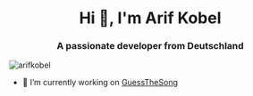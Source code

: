<h1 align="center">Hi 👋, I'm Arif Kobel</h1>
<h3 align="center">A passionate developer from Deutschland</h3>

<p align="left"> <img src="https://komarev.com/ghpvc/?username=arifkobel&label=Profile%20views&color=0e75b6&style=flat" alt="arifkobel" /> </p>

- 🔭 I’m currently working on [GuessTheSong](https://github.com/ArifKobel/GuessTheSong.git)
